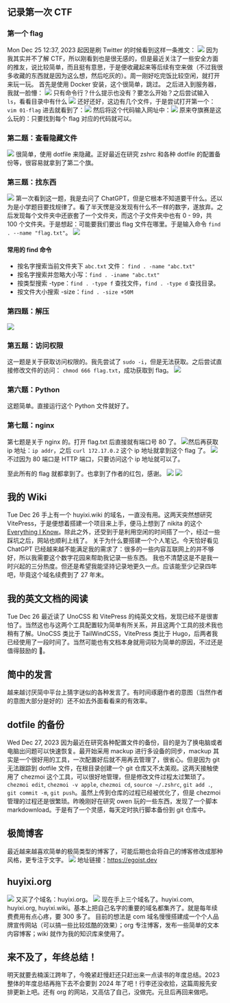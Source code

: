 ## 记录第一次 CTF

### 第一个 flag

Mon Dec 25 12:37, 2023
起因是刷 Twitter 的时候看到这样一条推文：
![](https://raw.githubusercontent.com/huyixi/Pics/main/uPic/hwAFKy.jpg)
因为我其实并不了解 CTF，所以刚看到也是很无感的，但是最近关注了一些安全方面的推友，说比较简单，而且挺有意思，于是便收藏起来等后续有空来做（不过我很多收藏的东西就是因为这么想，然后吃灰的）。周一刚好吃完饭比较空闲，就打开来玩一玩。
首先是使用 Docker 安装，这个很简单，跳过。
之后进入到服务器，我就一脸懵：
![](https://raw.githubusercontent.com/huyixi/Pics/main/uPic/aiBZ3E.jpg)
只有命令行？什么提示也没有？要怎么开始？之后尝试输入 `ls`，看看目录中有什么
![](https://raw.githubusercontent.com/huyixi/Pics/main/uPic/5pI7CJ.jpg)
还好还好，这边有几个文件，于是尝试打开第一个：
`vim 01-flag`
进去就看到了：![](https://raw.githubusercontent.com/huyixi/Pics/main/uPic/V0RcpV.jpg)
然后将这个代码输入网址中：![](https://raw.githubusercontent.com/huyixi/Pics/main/uPic/0n8DkG.jpg)
原来夺旗赛是这么玩的：只要找到每个 flag 对应的代码就可以。

### 第二题：查看隐藏文件

![](https://raw.githubusercontent.com/huyixi/Pics/main/uPic/pa15Ol.jpg)
很简单，使用 dotfile 来隐藏。正好最近在研究 zshrc 和各种 dotfile 的配置备份等，很容易就拿到了第二个旗。

### 第三题：找东西

![](https://raw.githubusercontent.com/huyixi/Pics/main/uPic/TyZ561.jpg)
第一次看到这一题，我是去问了 ChatGPT，但是它根本不知道要干什么。还以为是小学题目要找规律了。看了半天愣是没发现有什么不一样的数字，遂放弃。之后发现每个文件夹中还嵌套了一个文件夹，而这个子文件夹中也有 0 - 99，共 100 个文件夹。于是想起：可能要我们要出 flag 文件在哪里。于是输入命令 `find . --name "flag.txt"`。
![](https://raw.githubusercontent.com/huyixi/Pics/main/uPic/kCtaLG.jpg)

#### 常用的 find 命令

- 按名字搜索当前文件夹下 `abc.txt` 文件： `find . -name "abc.txt"`
- 按名字搜索并忽略大小写：`find . -iname "abc.txt"`
- 按类型搜索 -type：`find . -type f` 查找文件，`find . -type d` 查找目录。
- 按文件大小搜索 -size：`find . -size +50M`

### 第四题：解压

![](https://raw.githubusercontent.com/huyixi/Pics/main/uPic/tMZ1RO.jpg)

### 第五题：访问权限

这一题是关于获取访问权限的。我先尝试了 `sudo -i`，但是无法获取。之后尝试直接修改文件的访问： `chmod 666 flag.txt`，成功获取到 flag。
![](https://raw.githubusercontent.com/huyixi/Pics/main/uPic/xyu6k9.jpg)

### 第六题：Python

这题简单。直接运行这个 Python 文件就好了。

### 第七题：nginx

第七题是关于 nginx 的。打开 flag.txt 后直接就有端口号 80 了。
![](https://raw.githubusercontent.com/huyixi/Pics/main/uPic/6foHJV.jpg)然后再获取 ip 地址：`ip addr`，之后 `curl 172.17.0.2` 这个 ip 地址就拿到这个 flag 了。
![](https://raw.githubusercontent.com/huyixi/Pics/main/uPic/0uZiYV.jpg)
不过因为 80 端口是 HTTP 端口，只要访问这个 ip 地址就可以了。

至此所有的 flag 就都拿到了。也拿到了作者的红包，感谢。
![](https://raw.githubusercontent.com/huyixi/Pics/main/uPic/OAgnqG.jpg)
![](https://raw.githubusercontent.com/huyixi/Pics/main/uPic/aZk3ca.jpg)

## 我的 Wiki

Tue Dec 26
手上有一个 huyixi.wiki 的域名，一直没有用。这两天突然想研究 VitePress，于是便想着搭建一个项目来上手，便马上想到了 nikita 的这个 [Everything I Know](https://wiki.nikiv.dev/)。除此之外，还受到[]()于是利用空闲的时间搭了一个，经过一些踩坑之后，网站也顺利上线了。
关于为什么要搭建一个个人笔记。今天恰好看见
ChatGPT 已经越来越不能满足我的需求了：很多的一些内容互联网上的并不够好，所以我需要这个数字花园来帮助我记录一些东西。
我也不清楚这是不是我一时兴起的三分热度。但还是希望我能坚持记录地更久一点。应该能至少记录四年吧，毕竟这个域名续费到了 27 年末。

## 我的英文文档的阅读

Tue Dec 26
最近读了 UnoCSS 和 VitePress 的纯英文文档，发现已经不是很害怕了。当然这也与这两个工具配置较为简单有所关系，并且这两个工具的技术我也稍有了解。UnoCSS 类比于 TailWindCSS，VitePress 类比于 Hugo，后两者我已经使用了一段时间了。当然可能也有文档本身就用词较为简单的原因，不过还是值得鼓励的 🎉。

## 简中的发言

越来越讨厌简中平台上猜字谜似的各种发言了。有时间琢磨作者的意图（当然作者的意图大部分是好的）还不如去外面看看来的有效率。

## dotfile 的备份

Wed Dec 27, 2023
因为最近在研究各种配置文件的备份，目的是为了换电脑或者电脑出问题可以快速恢复。最开始采用 mackup 进行多设备的同步，mackup 其实是一个很好用的工具，一次配置好后就不用再去管理了，很省心。但是因为 git 无法跟踪到 dotfile 文件，在根目录创建一个 git 仓库又不太美观。这两天接触使用了 chezmoi 这个工具，可以很好地管理，但是修改文件过程太过繁琐了。`chezmoi edit`, `chezmoi -v apple`, `chezmoi cd`, `source ~/.zshrc`, `git add .`, `git commit -m`, `git push`。虽然上传到仓库的过程已经被优化了，但是 chezmoi 管理的过程还是很繁琐。昨晚刚好在研究 owen 玩的一些东西，发现了一个脚本 markdownload。于是有了一个灵感，每天定时执行脚本备份到 git 仓库中。

## 极简博客

最近越来越喜欢简单的极简类型的博客了，可能后期也会将自己的博客修改成那种风格，更专注于文字。
![](https://raw.githubusercontent.com/huyixi/Pics/main/uPic/MM6oP1.jpg)
地址链接：https://egoist.dev

## huyixi.org

![](https://raw.githubusercontent.com/huyixi/Pics/main/uPic/nGNg54.jpg)
又买了个域名：huyixi.org。
![](https://raw.githubusercontent.com/huyixi/Pics/main/uPic/ZqvjxJ.jpg)
现在手上三个域名了。huyixi.com, huyixi.org, huyixi.wiki。基本上把自己名字的重要的域名都集齐了。就是每年续费费用有点心疼，要 300 多了。
目前的想法是 com 域名慢慢搭建成一个个人品牌宣传网站（可以搞一些比较炫酷的效果）；org 专注博客，发布一些简单的文本内容博客；wiki 就作为我的知识库来使用了。

## 来不及了，年终总结！

明天就要去楠溪江跨年了，今晚紧赶慢赶还只赶出来一点读书的年度总结。2023 整体的年度总结再拖下去不会要到 2024 年了吧！行李还没收拾，这篇周报先安排更新上吧。还有 org 的网站，又高估了自己，没做完。元旦后再回来做吧。